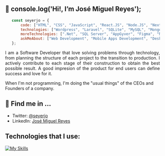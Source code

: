 ## 👋 console.log('Hi!, I’m José Miguel Reyes');
```javascript
   const seyerjo = {
       code: ["HTML", "CSS", "JavaScript", "React.JS", "Node.JS", "Next.JS", "PHP", "C#"],
       technologies: ["Wordpress", "Laravel", "SQLite", "MySQL", "MongoDB", "PostgreSQL"],
       moreTechnologies: [".Net", "SQL Server", "AppGyver", "Figma", "Notion"],
       askMeAbout: ["Web Development", "Mobile Apps Development", "Desktop Applications Development", "ITC"],
   };
```
<p align="justify" >
I am a Software Developer that love solving problems through technology, from planning the structure of each project to the transition to production. I actively contribute to each stage of their construction to obtain the best possible result. A good impresion of the product for end users can define success and love for it.

When I'm not programming, I'm doing the "usual things" of the CEOs and Founders of a company.
</p>

## 📲 Find me in ...
- Twitter: [@seyerjo](https://twitter.com/seyerjo "@seyerjo")
- LinkedIn: [José Miguel Reyes](https://www.linkedin.com/in/josem-reyes "José Miguel Reyes")
## Technologies that I use:
[![My Skills](https://skills.thijs.gg/icons?i=html,css,js,react,nodejs,nextjs,php,laravel,wordpress,cs,dotnet,sqlite,mysql,mongodb,postgres,figma,powershell,linux,bash,git,github)](https://skills.thijs.gg)

